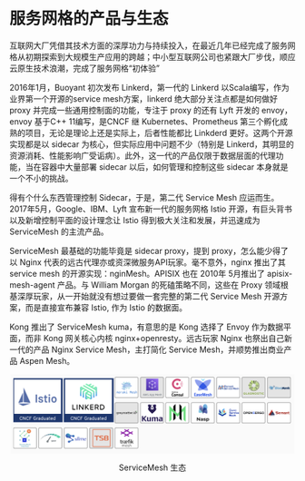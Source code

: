# 服务网格的产品与生态

互联网大厂凭借其技术方面的深厚功力与持续投入，在最近几年已经完成了服务网格从初期探索到大规模生产应用的跨越；中小型互联网公司也紧跟大厂步伐，顺应云原生技术浪潮，完成了服务网格“初体验”

2016年1月，Buoyant 初次发布 Linkerd，第一代的 Linkerd 以Scala编写，作为业界第一个开源的service mesh方案，linkerd 绝大部分关注点都是如何做好 proxy 并完成一些通用控制面的功能，专注于 proxy 的还有 Lyft 开发的 envoy，envoy 基于C++ 11编写，是CNCF 继 Kubernetes、Prometheus 第三个孵化成熟的项目，无论是理论上还是实际上，后者性能都比 Linkderd 更好。这两个开源实现都是以 sidecar 为核心，但实际应用中问题不少（特别是 Linkerd，其明显的资源消耗、性能影响广受诟病）。此外，这一代的产品仅限于数据层面的代理功能，当在容器中大量部署 sidecar 以后，如何管理和控制这些 sidecar 本身就是一个不小的挑战。

得有个什么东西管理控制 Sidecar，于是，第二代 Service Mesh 应运而生。2017年5月，Google、IBM、Lyft 宣布新一代的服务网格 Istio 开源，有巨头背书以及新增控制平面的设计理念让 Istio 得到极大关注和发展，并迅速成为 ServiceMesh 的主流产品。

ServiceMesh 最基础的功能毕竟是 sidecar proxy，提到 proxy，怎么能少得了以 Nginx 代表的远古代理亦或资深微服务API玩家。毫不意外，nginx 推出了其 service mesh 的开源实现：nginMesh。APISIX 也在 2010年 5月推出了 apisix-mesh-agent 产品。与 William Morgan 的死磕策略不同，这些在 Proxy 领域根基深厚玩家，从一开始就没有想过要做一套完整的第二代 Service Mesh 开源方案，而是直接宣布兼容 Istio, 作为 Istio 的数据面。

Kong 推出了 ServiceMesh kuma，有意思的是 Kong 选择了 Envoy 作为数据平面，而非 Kong 网关核心内核  nginx+openresty。远古玩家 Nginx 也祭出自己新一代的产品 Nginx Service Mesh，主打简化 Service Mesh，并顺势推出商业产品 Aspen Mesh。

<div  align="center">
	<img src="../assets/service-mesh-overview.png" width = "500"  align=center />
	<p>ServiceMesh 生态</p>
</div>